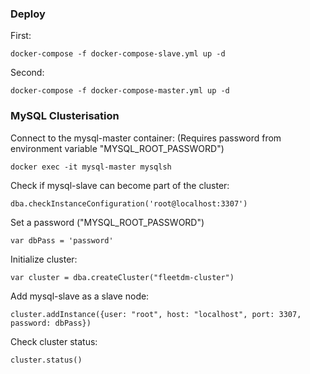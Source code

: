 ### Deploy

First:
```
docker-compose -f docker-compose-slave.yml up -d
```

Second:
```
docker-compose -f docker-compose-master.yml up -d
```

### MySQL Сlusterisation

Connect to the mysql-master container: (Requires password from environment variable "MYSQL_ROOT_PASSWORD")
```
docker exec -it mysql-master mysqlsh
```
Check if mysql-slave can become part of the cluster:
```
dba.checkInstanceConfiguration('root@localhost:3307')
```
Set a password ("MYSQL_ROOT_PASSWORD")
```
var dbPass = 'password'
```
Initialize cluster:
```
var cluster = dba.createCluster("fleetdm-cluster")
```
Add mysql-slave as a slave node:
```
cluster.addInstance({user: "root", host: "localhost", port: 3307, password: dbPass})
```
Check cluster status:
```
cluster.status()
```
